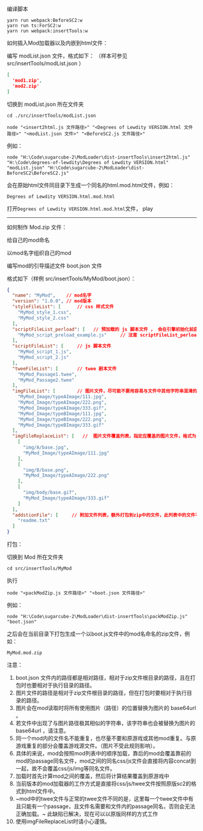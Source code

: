 
编译脚本

```shell
yarn run webpack:BeforeSC2:w
yarn run ts:ForSC2:w
yarn run webpack:insertTools:w
```

如何插入Mod加载器以及内嵌到html文件：

编写 modList.json 文件，格式如下：
（样本可参见 src/insertTools/modList.json ）
```json
[
  'mod1.zip',
  'mod2.zip'
]
```


切换到 modList.json 所在文件夹

```shell
cd ./src/insertTools/modList.json
```

```shell
node "<insert2html.js 文件路径>" "<Degrees of Lewdity VERSION.html 文件路径>" "<modList.json 文件>" "<BeforeSC2.js 文件路径>"
```

例如：

```shell
node "H:\Code\sugarcube-2\ModLoader\dist-insertTools\insert2html.js" "H:\Code\degrees-of-lewdity\Degrees of Lewdity VERSION.html" "modList.json" "H:\Code\sugarcube-2\ModLoader\dist-BeforeSC2\BeforeSC2.js"
```

会在原始html文件同目录下生成一个同名的html.mod.html文件，例如：
```
Degrees of Lewdity VERSION.html.mod.html
```
打开`Degrees of Lewdity VERSION.html.mod.html`文件， play

----------------

如何制作 Mod.zip 文件：


给自己的mod命名

以mod名字组织自己的mod

编写mod的引导描述文件 boot.json 文件

格式如下（样例 src/insertTools/MyMod/boot.json）：

```json
{
  "name": "MyMod",    // mod名字
  "version": "1.0.0", // mod版本
  "styleFileList": [      // css 样式文件
    "MyMod_style_1.css",
    "MyMod_style_2.css"
  ],
  "scriptFileList_perload": [   // 预加载的 js 脚本文件 ， 会在引擎初始化前启动， 可以在此处动态修改Passage的内容
    "MyMod_script_preload_example.js"     // 注意 scriptFileList_perload 文件有固定的格式，参见样例 src/insertTools/MyMod/MyMod_script_preload_example.js
  ],
  "scriptFileList": [     // js 脚本文件
    "MyMod_script_1.js",
    "MyMod_script_2.js"
  ],
  "tweeFileList": [       // twee 剧本文件
    "MyMod_Passage1.twee",
    "MyMod_Passage2.twee"
  ],
  "imgFileList": [        // 图片文件，尽可能不要用容易与文件中其他字符串混淆的文件路径，否则会意外破坏文件内容
    "MyMod_Image/typeAImage/111.jpg",
    "MyMod_Image/typeAImage/222.png",
    "MyMod_Image/typeAImage/333.gif",
    "MyMod_Image/typeBImage/111.jpg",
    "MyMod_Image/typeBImage/222.png",
    "MyMod_Image/typeBImage/333.gif"
  ],
  "imgFileReplaceList": [   //  图片文件覆盖列表，指定应覆盖的图片文件，格式为 [ [ "原图片文件路径", "覆盖图片文件路径" ], ... ]
    [
      "img/A/base.jpg",
      "MyMod_Image/typeAImage/111.jpg"
    ],
    [
      "img/B/base.png",
      "MyMod_Image/typeAImage/222.png"
    ],
    [
      "img/body/base.gif",
      "MyMod_Image/typeAImage/333.gif"
    ]
  ],
  "addstionFile": [     // 附加文件列表，额外打包到zip中的文件，此列表中的文件不会被加载，仅作为附加文件存在
    "readme.txt"
  ]
}

```



打包：

切换到 Mod 所在文件夹
```shell
cd src/insertTools/MyMod
```

执行

```shell
node "<packModZip.js 文件路径>" "<boot.json 文件路径>"
```

例如：

```shell
node "H:\Code\sugarcube-2\ModLoader\dist-insertTools\packModZip.js" "boot.json"
```

之后会在当前目录下打包生成一个以boot.js文件中的mod名命名的zip文件，例如：

```
MyMod.mod.zip
```

注意：
1. boot.json 文件内的路径都是相对路径，相对于zip文件根目录的路径，且在打包时也要相对于执行目录的路径。
2. 图片文件的路径是相对于zip文件根目录的路径，但在打包时要相对于执行目录的路径。
3. 图片会在mod读取时将所有使用图片（路径）的位置替换为图片的 base64url 。
4. 若文件中出现了与图片路径极其相似的字符串，该字符串也会被替换为图片的 base64url ，请注意。
5. 同一个mod内的文件名不能重复，也尽量不要和原游戏或其他mod重复。与原游戏重复的部分会覆盖游戏源文件。（图片不受此规则影响）。
7. 具体的来说，mod会按照mod列表中的顺序加载，靠后的mod会覆盖靠前的mod的passage同名文件，mod之间的同名css/js文件会直接将内容concat到一起，故不会覆盖css/js/img等同名文件。
8. 加载时首先计算mod之间的覆盖，然后将计算结果覆盖到原游戏中
9. 当前版本的mod加载器的工作方式是直接将css/js/twee文件按照原版sc2的格式到html文件中。
10. ~mod中的twee文件与正常的twee文件不同的是，这里每一个twee文件中有且只能有一个passage，且文件名需要和文件内的passage同名，否则会无法正确加载。~ 此缺陷已解决，现在可以以原版同样的方式工作
11. 使用imgFileReplaceList时请小心谨慎。




